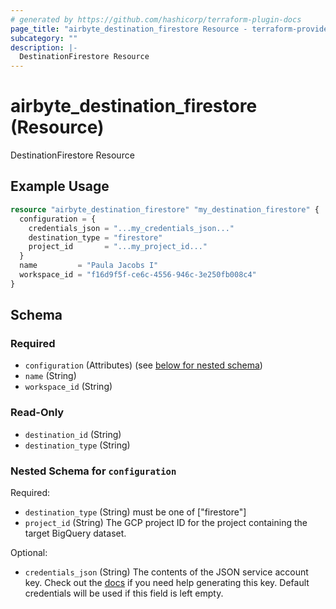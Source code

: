 ```yaml
---
# generated by https://github.com/hashicorp/terraform-plugin-docs
page_title: "airbyte_destination_firestore Resource - terraform-provider-airbyte"
subcategory: ""
description: |-
  DestinationFirestore Resource
---
```


# airbyte_destination_firestore (Resource)

DestinationFirestore Resource

## Example Usage

```terraform
resource "airbyte_destination_firestore" "my_destination_firestore" {
  configuration = {
    credentials_json = "...my_credentials_json..."
    destination_type = "firestore"
    project_id       = "...my_project_id..."
  }
  name         = "Paula Jacobs I"
  workspace_id = "f16d9f5f-ce6c-4556-946c-3e250fb008c4"
}
```

<!-- schema generated by tfplugindocs -->
## Schema

### Required

- `configuration` (Attributes) (see [below for nested schema](#nestedatt--configuration))
- `name` (String)
- `workspace_id` (String)

### Read-Only

- `destination_id` (String)
- `destination_type` (String)

<a id="nestedatt--configuration"></a>
### Nested Schema for `configuration`

Required:

- `destination_type` (String) must be one of ["firestore"]
- `project_id` (String) The GCP project ID for the project containing the target BigQuery dataset.

Optional:

- `credentials_json` (String) The contents of the JSON service account key. Check out the <a href="https://docs.airbyte.io/integrations/destinations/firestore">docs</a> if you need help generating this key. Default credentials will be used if this field is left empty.



